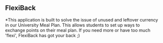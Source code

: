 ## FlexiBack

*This application is built to solve the issue of unused and leftover currency in our University Meal Plan. This allows students to set up ways to exchange points on their meal plan. If you need more or have too much 'flexi', FlexiBack has got your back ;)
